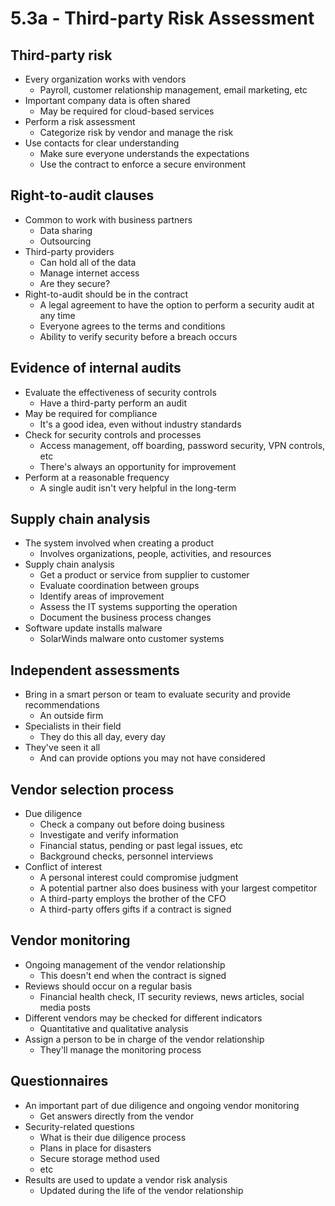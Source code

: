 # 5.3a - Third-party Risk Assessment
## Third-party risk
- Every organization works with vendors
	- Payroll, customer relationship management, email marketing, etc
- Important company data is often shared
	- May be required for cloud-based services
- Perform a risk assessment
	- Categorize risk by vendor and manage the risk
- Use contacts for clear understanding
	- Make sure everyone understands the expectations
	- Use the contract to enforce a secure environment
## Right-to-audit clauses
- Common to work with business partners
	- Data sharing
	- Outsourcing
- Third-party providers
	- Can hold all of the data
	- Manage internet access
	- Are they secure?
- Right-to-audit should be in the contract
	- A legal agreement to have the option to perform a security audit at any time
	- Everyone agrees to the terms and conditions
	- Ability to verify security before a breach occurs
## Evidence of internal audits
- Evaluate the effectiveness of security controls
	- Have a third-party perform an audit
- May be required for compliance
	- It's a good idea, even without industry standards
- Check for security controls and processes
	- Access management, off boarding, password security, VPN controls, etc
	- There's always an opportunity for improvement
- Perform at a reasonable frequency
	- A single audit isn't very helpful in the long-term
## Supply chain analysis
- The system involved when creating a product
	- Involves organizations, people, activities, and resources
- Supply chain analysis
	- Get a product or service from supplier to customer
	- Evaluate coordination between groups
	- Identify areas of improvement
	- Assess the IT systems supporting the operation
	- Document the business process changes
- Software update installs malware
	- SolarWinds malware onto customer systems
## Independent assessments
- Bring in a smart person or team to evaluate security and provide recommendations
	- An outside firm
- Specialists in their field
	- They do this all day, every day
- They've seen it all
	- And can provide options you may not have considered
## Vendor selection process
- Due diligence
	- Check a company out before doing business
	- Investigate and verify information
	- Financial status, pending or past legal issues, etc
	- Background checks, personnel interviews
- Conflict of interest
	- A personal interest could compromise judgment
	- A potential partner also does business with your largest competitor
	- A third-party employs the brother of the CFO
	- A third-party offers gifts if a contract is signed
## Vendor monitoring
- Ongoing management of the vendor relationship
	- This doesn't end when the contract is signed
- Reviews should occur on a regular basis
	- Financial health check, IT security reviews, news articles, social media posts
- Different vendors may be checked for different indicators
	- Quantitative and qualitative analysis
- Assign a person to be in charge of the vendor relationship
	- They'll manage the monitoring process
## Questionnaires
- An important part of due diligence and ongoing vendor monitoring
	- Get answers directly from the vendor
- Security-related questions
	- What is their due diligence process
	- Plans in place for disasters
	- Secure storage method used
	- etc
- Results are used to update a vendor risk analysis
	- Updated during the life of the vendor relationship